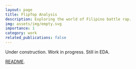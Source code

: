 ```yaml
---
layout: page
title: FlipTop Analysis
description: Exploring the world of Filipino battle rap.
img: assets/img/empty.svg
importance: 1
category: work
related_publications: false
---
```


Under construction. Work in progress. Still in EDA.

[README](https://github.com/russluber/fliptop-analysis#readme).
